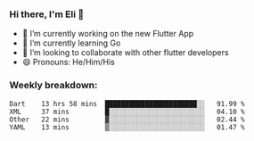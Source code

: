 ### Hi there, I'm Eli 👋
- 🔭 I’m currently working on the new Flutter App
- 🌱 I’m currently learning Go
- 🦄 I’m looking to collaborate with other flutter developers
- 😄 Pronouns: He/Him/His

### Weekly breakdown:
<!--START_SECTION:waka-->
```text
Dart    13 hrs 58 mins  ███████████████████████░░   91.99 % 
XML     37 mins         █░░░░░░░░░░░░░░░░░░░░░░░░   04.10 % 
Other   22 mins         ▓░░░░░░░░░░░░░░░░░░░░░░░░   02.44 % 
YAML    13 mins         ▒░░░░░░░░░░░░░░░░░░░░░░░░   01.47 % 
```
<!--END_SECTION:waka-->
